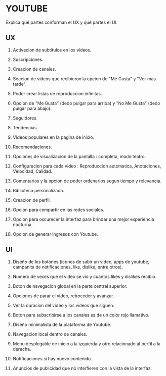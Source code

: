 # YOUTUBE

 Explica qué partes conforman el UX y qué partes el UI.

 ## UX
 1. Activacion de subtitulos en los videos.

 2. Suscripciones.

 3. Creacion de canales.

 4. Seccion de videos que recibieron la opcion de "Me Gusta" y "Ver mas tarde".
 
 5. Poder crear listas de reproduccion infinitas.
 
 6. Opcion de "Me Gusta" (dedo pulgar para arriba) y "No Me Gusta" (dedo pulgar para abajo).
 
 7. Seguidores.
 
 8. Tendencias.
 
 9. Videos populares en la pagina de inicio.
 
 10. Recomendaciones.
 
 11. Opciones de visualizacion de la pantalla : completa, modo teatro.
 
 12. Configuracion para cada video : Reproduccion automatica, Anotaciones, Velocidad, Calidad.
 
 13. Comentarios y la opcion de poder ordenarlos segun tiempo y relevancia.
 
 14. Biblioteca personalizada.
 
 15. Creacion de perfil.
 
 16. Opcion para compartir en las redes sociales.
 
 17. Opcion para oscurecer la interfaz para brindar una mejor experiencia nocturna.

 18. Opcion de generar ingresos con Youtube.

 ## UI

 1. Diseño de los botones (iconos de subir un video, apps de youtube, campanita de notificaciones, like, dislike, entre otros).

 2. Numero de veces que el video se vio y cuantos likes y dislikes recibio.

 3. Boton de navegacion global en la parte central superior.

 4. Opciones de parar el video, retroceder y avanzar.

 5. Ver la duracion del video y los videos que siguen.

 6. Boton para subscribirse a los canales es de un color rojo llamativo.

 7. Diseño minimalista de la plataforma de Youtube.
 
 8. Navegacion local dentro de canales.

 9. Menu desplegable de inicio a la izquierda y otro relacionado al perfil a la derecha.

 10. Notificaciones si hay nuevo contenido.

 11. Anuncios de publicidad que no interfieren con la vista de la interfaz.

 



